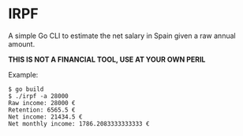 # IRPF

A simple Go CLI to estimate the net salary in Spain given a raw annual amount.

**THIS IS NOT A FINANCIAL TOOL, USE AT YOUR OWN PERIL**

Example:

```shell
$ go build
$ ./irpf -a 28000
Raw income: 28000 €
Retention: 6565.5 €
Net income: 21434.5 €
Net monthly income: 1786.2083333333333 €
```
